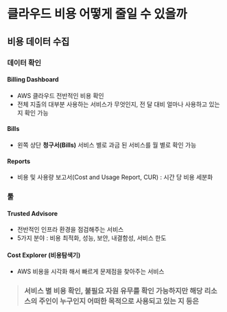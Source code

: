 # 클라우드 비용 어떻게 줄일 수 있을까
## 비용 데이터 수집
### 데이터 확인
#### Billing Dashboard
- AWS 클라우드 전반적인 비용 확인
- 전체 지출의 대부분 사용하는 서비스가 무엇인지, 전 달 대비 얼마나 사용하고 있는지 확인 가능
#### Bills
- 왼쪽 상단 **청구서(Bills)** 서비스 별로 과금 된 서비스를 월 별로 확인 가능
#### Reports
- 비용 및 사용량 보고서(Cost and Usage Report, CUR) : 시간 당 비용 세분화

### 툴
#### Trusted Advisore
- 전반적인 인프라 환경을 점검해주는 서비스
- 5가지 분야 : 비용 최적화, 성능, 보안, 내결함성, 서비스 한도

#### Cost Explorer (비용탐색기)
- AWS 비용을 시각화 해서 빠르게 문제점을 찾아주는 서비스

> ### 서비스 별 비용 확인, 불필요 자원 유무를 확인 가능하지만 해당 리소스의 주인이 누구인지 어떠한 목적으로 사용되고 있는 지 등은 
